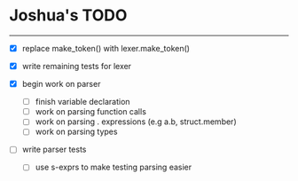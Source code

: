 # Joshua's TODO

---

- [x] replace make_token() with lexer.make_token()

- [x] write remaining tests for lexer

- [x] begin work on parser

  - [ ] finish variable declaration
  - [ ] work on parsing function calls
  - [ ] work on parsing . expressions (e.g a.b, struct.member)
  - [ ] work on parsing types

- [ ] write parser tests
  - [ ] use s-exprs to make testing parsing easier
